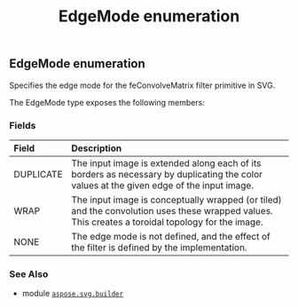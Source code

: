 ﻿---
title: EdgeMode enumeration
second_title: Aspose.SVG for Python via .NET API References
description: 
type: docs
weight: 1420
url: /python-net/aspose.svg.builder/edgemode/
is_root: false
---

## EdgeMode enumeration

Specifies the edge mode for the feConvolveMatrix filter primitive in SVG.



The EdgeMode type exposes the following members:

### Fields
| Field | Description |
| :- | :- |
| DUPLICATE | The input image is extended along each of its borders as necessary by duplicating the color values at the given edge of the input image. |
| WRAP | The input image is conceptually wrapped (or tiled) and the convolution uses these wrapped values. This creates a toroidal topology for the image. |
| NONE | The edge mode is not defined, and the effect of the filter is defined by the implementation. |



### See Also
* module [`aspose.svg.builder`](..)
